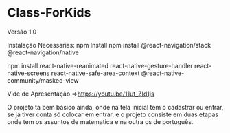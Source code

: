 # Class-ForKids
Versão 1.0


Instalação Necessarias:
npm Install
npm install @react-navigation/stack @react-navigation/native

npm install react-native-reanimated react-native-gesture-handler react-native-screens react-native-safe-area-context @react-native-community/masked-view



Vide de Apresentação =>https://youtu.be/11ut_ZId1js

O projeto ta bem básico ainda, onde na tela inicial tem o cadastrar ou entrar, se já tiver conta 
só colocar em entrar, e o projeto consiste em duas etapas onde tem os assuntos de matematica e na outra os
de português.
